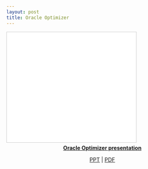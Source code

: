 ```yaml
---
layout: post
title: Oracle Optimizer
---
```


<iframe src="//www.slideshare.net/slideshow/embed_code/key/LpJ6FNIOZpiAft" width="340" height="290" frameborder="0" marginwidth="0" marginheight="0" scrolling="no" style="border:1px solid #CCC; border-width:1px; margin-bottom:5px; max-width: 100%;" allowfullscreen> </iframe>

<div style="margin-bottom:5px; text-align:center;"> <strong> <a href="//www.slideshare.net/Jongwon_/oracle-optimizer-presentation" title="Oracle Optimizer presentation" target="_blank">Oracle Optimizer presentation</a> </strong>

<p>
<a href="//lastone9182.github.io/reveal.js/optimizer.html">PPT</a> | <a href="/file/optimizer_presentation.pdf" download>PDF</a>
</p>
</div>
